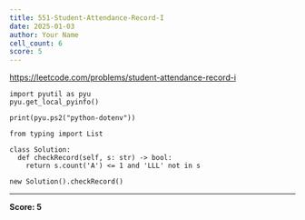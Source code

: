 ```yaml
---
title: 551-Student-Attendance-Record-I
date: 2025-01-03
author: Your Name
cell_count: 6
score: 5
---
```


https://leetcode.com/problems/student-attendance-record-i


```
import pyutil as pyu
pyu.get_local_pyinfo()
```


```
print(pyu.ps2("python-dotenv"))
```


```
from typing import List
```


```
class Solution:
  def checkRecord(self, s: str) -> bool:
    return s.count('A') <= 1 and 'LLL' not in s
```


```
new Solution().checkRecord()
```


---
**Score: 5**